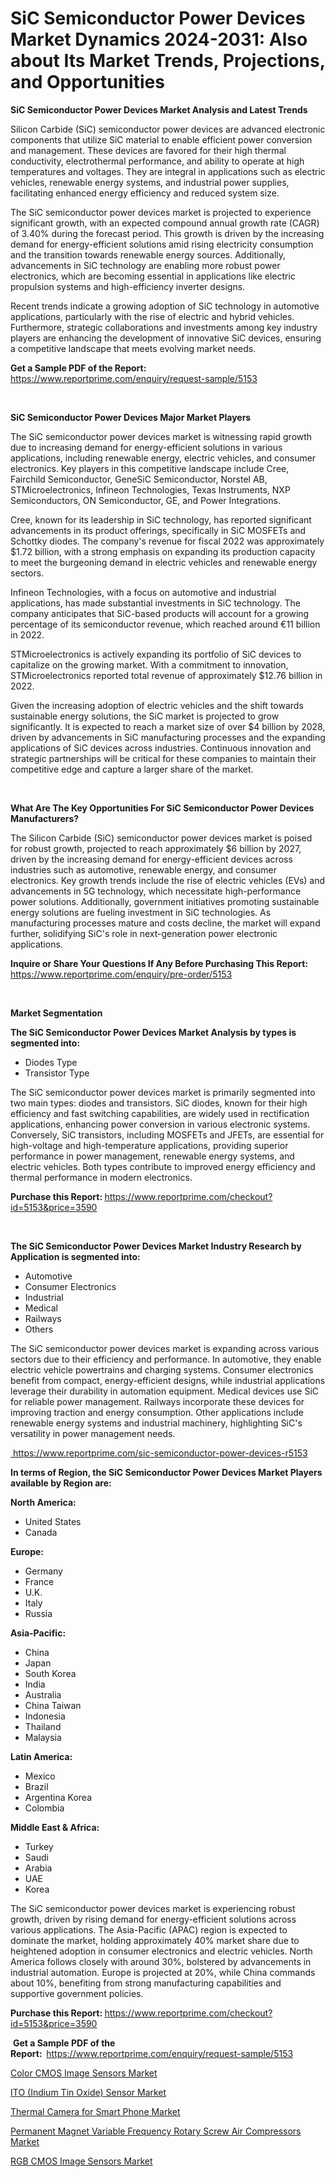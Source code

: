 <p><h1>SiC Semiconductor Power Devices Market Dynamics 2024-2031: Also about Its Market Trends, Projections, and Opportunities</h1></p><p><strong>SiC Semiconductor Power Devices Market Analysis and Latest Trends</strong></p>
<p><p>Silicon Carbide (SiC) semiconductor power devices are advanced electronic components that utilize SiC material to enable efficient power conversion and management. These devices are favored for their high thermal conductivity, electrothermal performance, and ability to operate at high temperatures and voltages. They are integral in applications such as electric vehicles, renewable energy systems, and industrial power supplies, facilitating enhanced energy efficiency and reduced system size.</p><p>The SiC semiconductor power devices market is projected to experience significant growth, with an expected compound annual growth rate (CAGR) of 3.40% during the forecast period. This growth is driven by the increasing demand for energy-efficient solutions amid rising electricity consumption and the transition towards renewable energy sources. Additionally, advancements in SiC technology are enabling more robust power electronics, which are becoming essential in applications like electric propulsion systems and high-efficiency inverter designs. </p><p>Recent trends indicate a growing adoption of SiC technology in automotive applications, particularly with the rise of electric and hybrid vehicles. Furthermore, strategic collaborations and investments among key industry players are enhancing the development of innovative SiC devices, ensuring a competitive landscape that meets evolving market needs.</p></p>
<p><strong>Get a Sample PDF of the Report:&nbsp;</strong> <a href="https://www.reportprime.com/enquiry/request-sample/5153">https://www.reportprime.com/enquiry/request-sample/5153</a></p>
<p>&nbsp;</p>
<p><strong>SiC Semiconductor Power Devices Major Market Players</strong></p>
<p><p>The SiC semiconductor power devices market is witnessing rapid growth due to increasing demand for energy-efficient solutions in various applications, including renewable energy, electric vehicles, and consumer electronics. Key players in this competitive landscape include Cree, Fairchild Semiconductor, GeneSiC Semiconductor, Norstel AB, STMicroelectronics, Infineon Technologies, Texas Instruments, NXP Semiconductors, ON Semiconductor, GE, and Power Integrations.</p><p>Cree, known for its leadership in SiC technology, has reported significant advancements in its product offerings, specifically in SiC MOSFETs and Schottky diodes. The company's revenue for fiscal 2022 was approximately $1.72 billion, with a strong emphasis on expanding its production capacity to meet the burgeoning demand in electric vehicles and renewable energy sectors.</p><p>Infineon Technologies, with a focus on automotive and industrial applications, has made substantial investments in SiC technology. The company anticipates that SiC-based products will account for a growing percentage of its semiconductor revenue, which reached around €11 billion in 2022.</p><p>STMicroelectronics is actively expanding its portfolio of SiC devices to capitalize on the growing market. With a commitment to innovation, STMicroelectronics reported total revenue of approximately $12.76 billion in 2022.</p><p>Given the increasing adoption of electric vehicles and the shift towards sustainable energy solutions, the SiC market is projected to grow significantly. It is expected to reach a market size of over $4 billion by 2028, driven by advancements in SiC manufacturing processes and the expanding applications of SiC devices across industries. Continuous innovation and strategic partnerships will be critical for these companies to maintain their competitive edge and capture a larger share of the market.</p></p>
<p>&nbsp;</p>
<p><strong>What Are The Key Opportunities For SiC Semiconductor Power Devices Manufacturers?</strong></p>
<p><p>The Silicon Carbide (SiC) semiconductor power devices market is poised for robust growth, projected to reach approximately $6 billion by 2027, driven by the increasing demand for energy-efficient devices across industries such as automotive, renewable energy, and consumer electronics. Key growth trends include the rise of electric vehicles (EVs) and advancements in 5G technology, which necessitate high-performance power solutions. Additionally, government initiatives promoting sustainable energy solutions are fueling investment in SiC technologies. As manufacturing processes mature and costs decline, the market will expand further, solidifying SiC's role in next-generation power electronic applications.</p></p>
<p><strong>Inquire or Share Your Questions If Any Before Purchasing This Report:</strong> <a href="https://www.reportprime.com/enquiry/pre-order/5153">https://www.reportprime.com/enquiry/pre-order/5153</a></p>
<p>&nbsp;</p>
<p><strong>Market Segmentation</strong></p>
<p><strong>The SiC Semiconductor Power Devices Market Analysis by types is segmented into:</strong></p>
<p><ul><li>Diodes Type</li><li>Transistor Type</li></ul></p>
<p><p>The SiC semiconductor power devices market is primarily segmented into two main types: diodes and transistors. SiC diodes, known for their high efficiency and fast switching capabilities, are widely used in rectification applications, enhancing power conversion in various electronic systems. Conversely, SiC transistors, including MOSFETs and JFETs, are essential for high-voltage and high-temperature applications, providing superior performance in power management, renewable energy systems, and electric vehicles. Both types contribute to improved energy efficiency and thermal performance in modern electronics.</p></p>
<p><strong>Purchase this Report:&nbsp;</strong><a href="https://www.reportprime.com/checkout?id=5153&price=3590">https://www.reportprime.com/checkout?id=5153&price=3590</a></p>
<p>&nbsp;</p>
<p><strong>The SiC Semiconductor Power Devices Market Industry Research by Application is segmented into:</strong></p>
<p><ul><li>Automotive</li><li>Consumer Electronics</li><li>Industrial</li><li>Medical</li><li>Railways</li><li>Others</li></ul></p>
<p><p>The SiC semiconductor power devices market is expanding across various sectors due to their efficiency and performance. In automotive, they enable electric vehicle powertrains and charging systems. Consumer electronics benefit from compact, energy-efficient designs, while industrial applications leverage their durability in automation equipment. Medical devices use SiC for reliable power management. Railways incorporate these devices for improving traction and energy consumption. Other applications include renewable energy systems and industrial machinery, highlighting SiC's versatility in power management needs.</p></p>
<p><a href="https://www.reportprime.com/sic-semiconductor-power-devices-r5153">&nbsp;https://www.reportprime.com/sic-semiconductor-power-devices-r5153</a></p>
<p><strong>In terms of Region, the SiC Semiconductor Power Devices Market Players available by Region are:</strong></p>
<p>
    <p> <strong> North America: </strong>
        <ul>
            <li>United States</li>
            <li>Canada</li>
        </ul>
        </p> 
    <p> <strong> Europe: </strong>
        <ul>
            <li>Germany</li>
            <li>France</li>
            <li>U.K.</li>
            <li>Italy</li>
            <li>Russia</li>
        </ul>
        </p> 
    <p> <strong> Asia-Pacific: </strong>
        <ul>
            <li>China</li>
            <li>Japan</li>
            <li>South Korea</li>
            <li>India</li>
            <li>Australia</li>
            <li>China Taiwan</li>
            <li>Indonesia</li>
            <li>Thailand</li>
            <li>Malaysia</li>
        </ul>
        </p> 
    <p> <strong> Latin America: </strong>
        <ul>
            <li>Mexico</li>
            <li>Brazil</li>
            <li>Argentina Korea</li>
            <li>Colombia</li>
        </ul>
        </p> 
    <p> <strong> Middle East & Africa: </strong>
        <ul>
            <li>Turkey</li>
            <li>Saudi</li>
            <li>Arabia</li>
            <li>UAE</li>
            <li>Korea</li>
        </ul>
    </p>
    </p>
<p><p>The SiC semiconductor power devices market is experiencing robust growth, driven by rising demand for energy-efficient solutions across various applications. The Asia-Pacific (APAC) region is expected to dominate the market, holding approximately 40% market share due to heightened adoption in consumer electronics and electric vehicles. North America follows closely with around 30%, bolstered by advancements in industrial automation. Europe is projected at 20%, while China commands about 10%, benefiting from strong manufacturing capabilities and supportive government policies.</p></p>
<p><strong>Purchase this Report: </strong><a href="https://www.reportprime.com/checkout?id=5153&price=3590">https://www.reportprime.com/checkout?id=5153&price=3590</a></p>
<p>&nbsp;<strong>Get a Sample PDF of the Report:&nbsp;&nbsp;</strong><a href="https://www.reportprime.com/enquiry/request-sample/5153">https://www.reportprime.com/enquiry/request-sample/5153</a></p>
<p><strong></strong></p>
<p><p><a href="https://github.com/Rekhakhatun65/Market-Research-Report-List-1/blob/main/color-cmos-image-sensors-market.md">Color CMOS Image Sensors Market</a></p><p><a href="https://issuu.com/reportprime-2/docs/ito-indium-tin-oxide-sensor-market-_062f747b5ecb1c">ITO (Indium Tin Oxide) Sensor Market</a></p><p><a href="https://www.linkedin.com/pulse/thermal-camera-smart-phone-market-global-trends-forecast-7c79e?trackingId=Wm2hnIyORh%2Bh7nTV6Lzldg%3D%3D">Thermal Camera for Smart Phone Market</a></p><p><a href="https://issuu.com/reportprime-2/docs/permanent-magnet-variable-frequency_b4d1b199de0a2f">Permanent Magnet Variable Frequency Rotary Screw Air Compressors Market</a></p><p><a href="https://github.com/FosterFahey91/Market-Research-Report-List-1/blob/main/rgb-cmos-image-sensors-market.md">RGB CMOS Image Sensors Market</a></p></p>